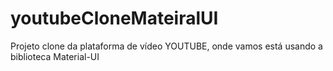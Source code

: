 # youtubeCloneMateiralUI
Projeto clone da plataforma de vídeo YOUTUBE, onde vamos está usando a biblioteca Material-UI 
